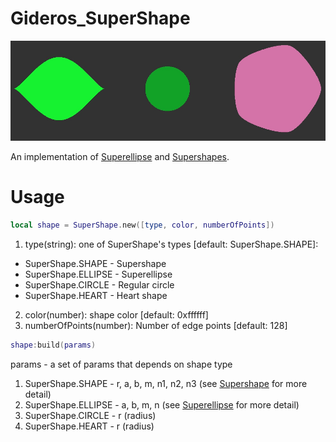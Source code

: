 # Gideros_SuperShape

![alt text](https://github.com/MultiPain/Gideros_SuperShape/blob/master/SuperShape.jpg)

An implementation of [Superellipse](https://en.wikipedia.org/wiki/Superellipse) and [Supershapes](http://paulbourke.net/geometry/supershape/). 

# Usage

```lua
local shape = SuperShape.new([type, color, numberOfPoints])
```

1. type(string): one of SuperShape's types [default: SuperShape.SHAPE]:
  - SuperShape.SHAPE - Supershape
  - SuperShape.ELLIPSE - Superellipse
  - SuperShape.CIRCLE - Regular circle
  - SuperShape.HEART - Heart shape
2. color(number): shape color [default: 0xffffff]
3. numberOfPoints(number): Number of edge points [default: 128]


```lua
shape:build(params)
```
params - a set of params that depends on shape type

1. SuperShape.SHAPE - r, a, b, m, n1, n2, n3 (see [Supershape](http://paulbourke.net/geometry/supershape/)  for more detail)
2. SuperShape.ELLIPSE - a, b, m, n (see [Superellipse](https://en.wikipedia.org/wiki/Superellipse")  for more detail)
3. SuperShape.CIRCLE - r (radius)
4. SuperShape.HEART - r (radius)

